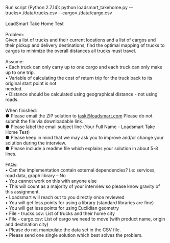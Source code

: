 Run script (Python 2.7.14): python loadsmart_takehome.py --trucks=./data/trucks.csv --cargo=./data/cargo.csv
<br><br>
LoadSmart Take Home Test
<br><br>
Problem:<br>
Given a list of trucks and their current locations and a list of cargos and their pickup and delivery
destinations, find the optimal mapping of trucks to cargos to minimize the overall distances all trucks
must travel.<br>
<br>
Assume:<br>
• Each truck can only carry up to one cargo and each truck can only make up to one trip.<br>
• Variable of calculating the cost of return trip for the truck back to its original start point is not<br>
needed.<br>
• Distance should be calculated using geographical distance - not using roads.<br>
<br>
When finished:<br>
● Please email the ZIP solution to task@loadsmart.com Please do not submit the file via
downloadable link.<br>
● Please label the email subject line (Your Full Name - Loadsmart Take Home Test)<br>
● Please keep in mind that we may ask you to improve and/or change your solution during the
interview.<br>
● Please include a readme file which explains your solution in about 5-8 lines.<br>
<br>
FAQs:<br>
• Can the implementation contain external dependencies? i.e: services, road data, graph library – No<br>
• You cannot work on this with anyone else<br>
• This will count as a majority of your interview so please know gravity of this assignment.<br>
• Loadsmart will reach out to you directly once reviewed<br>
• You will get less points for using a library (standard libraries are fine)<br>
• You will get less points for using Euclidian geometry<br>
• File - trucks.csv: List of trucks and their home city<br>
• File - cargo.csv: List of cargo we need to move (with product name, origin and destination city)<br>
• Please do not manipulate the data set in the CSV file.<br>
• Please send one single solution which best solves the problem.<br>
